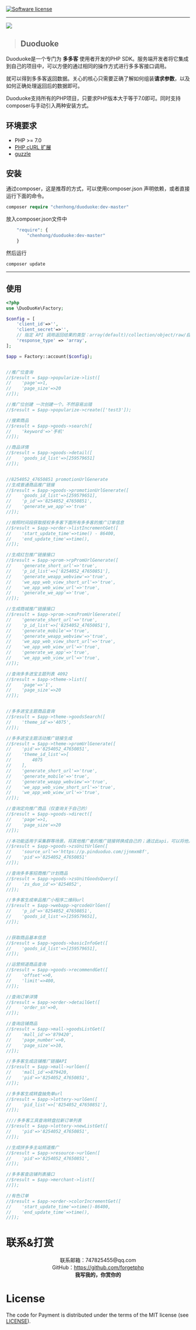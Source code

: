 [![Software license][ico-license]](LICENSE)

----


<img style="display:block;margin:0 auto;" src='http://cdn.pinduoduo.com/assets/img/pdd_logo_v3.png'/>

> ## Duoduoke

Duoduoke是一个专门为 **多多客** 使用者开发的PHP SDK。服务端开发者将它集成到自己的项目中，可以方便的通过相同的操作方式进行多多客接口调用。

就可以得到多多客返回数据。关心的核心只需要正确了解如何组装**请求参数**，以及如何正确处理返回后的数据即可。

Duoduoke支持所有的PHP项目，只要求PHP版本大于等于7.0即可。同时支持composer与手动引入两种安装方式。

## 环境要求
- PHP >= 7.0
- [PHP cURL 扩展](http://php.net/manual/en/book.curl.php)
- [guzzle](https://github.com/guzzle/guzzle)

## 安装

通过composer，这是推荐的方式，可以使用composer.json 声明依赖，或者直接运行下面的命令。

```php
composer require "chenhong/duoduoke:dev-master"
```

放入composer.json文件中

```php
    "require": {
        "chenhong/duoduoke:dev-master"
    }
```

然后运行

```
composer update
```

-----

## 使用
```php
<?php
use \DuoDuoKe\Factory;

$config = [
    'client_id'=>'',
    'client_secret'=>'',
    // 指定 API 调用返回结果的类型：array(default)/collection/object/raw/自定义类名
    'response_type' => 'array',
];

$app = Factory::account($config);


//推广位查询
//$result = $app->popularize->list([
//    'page'=>1,
//    'page_size'=>20
//]);

//推广位创建 一次创建一个。不然容易出错
//$result = $app->popularize->create(['test3']);

//搜索商品
//$result = $app->goods->search([
//    'keyword'=>'手机'
//]);

//商品详情
//$result = $app->goods->detail([
//    'goods_id_list'=>[259579651]
//]);


//8254052_47650851 promotionUrlGenerate
//生成普通商品推广链接
//$result = $app->goods->promotionUrlGenerate([
//    'goods_id_list'=>[259579651],
//    'p_id'=>'8254052_47650851',
//    'generate_we_app'=>'true'
//]);

//按照时间段获取授权多多客下面所有多多客的推广订单信息
//$result = $app->order->listIncrementGet([
//    'start_update_time'=>time() - 86400,
//    'end_update_time'=>time(),
//]);

//生成红包推广链接接口
//$result = $app->prom->rpPromUrlGenerate([
//    'generate_short_url'=>'true',
//    'p_id_list'=>['8254052_47650851'],
//    'generate_weapp_webview'=>'true',
//    'we_app_web_view_short_url'=>'true',
//    'we_app_web_wiew_url'=>'true',
//    'generate_we_app'=>'true',
//]);

//生成商城推广链接接口
//$result = $app->prom->cmsPromUrlGenerate([
//    'generate_short_url'=>'true',
//    'p_id_list'=>['8254052_47650851'],
//    'generate_mobile'=>'true',
//    'generate_weapp_webview'=>'true',
//    'we_app_web_view_short_url'=>'true',
//    'we_app_web_wiew_url'=>'true',
//    'generate_we_app'=>'true',
//    'we_app_web_view_url'=>'true',
//]);

//查询多多进宝主题列表 4092
//$result = $app->theme->list([
//    'page'=>'1',
//    'page_size'=>20
//]);


//多多进宝主题商品查询
//$result = $app->theme->goodsSearch([
//    'theme_id'=>'4075',
//]);

//多多进宝主题活动推广链接生成
//$result = $app->theme->promUrlGenerate([
//    'pid'=>'8254052_47650851',
//    'theme_id_list'=>[
//        4075
//    ],
//    'generate_short_url'=>'true',
//    'generate_mobile'=>'true',
//    'generate_weapp_webview'=>'true',
//    'we_app_web_view_short_url'=>'true',
//    'we_app_web_wiew_url'=>'true',
//]);

//查询定向推广商品（仅查询关于自己的）
//$result = $app->goods->direct([
//    'page'=>1,
//    'page_size'=>20
//]);

//本功能适用于采集群等场景。将其他推广者的推广链接转换成自己的；通过此api，可以将他人的招商推广链接，转换成自己的招商推广链接。
//$result = $app->goods->zsUnitUrlGen([
//    'source_url'=>'https://p.pinduoduo.com/jjnmxm8f',
//    'pid'=>'8254052_47650851'
//]);

//查询多多客招商推广计划商品
//$result = $app->goods->zsUnitGoodsQuery([
//    'zs_duo_id'=>'8254052',
//]);

//多多客生成单品推广小程序二维码url
//$result = $app->webapp->qrcodeUrlGen([
//    'p_id'=>'8254052_47650851',
//    'goods_id_list'=>[259579651],
//]);


//获取商品基本信息
//$result = $app->goods->basicInfoGet([
//    'goods_id_list'=>[259579651],
//]);

//运营频道商品查询
//$result = $app->goods->recommendGet([
//    'offset'=>0,
//    'limit'=>400,
//]);

//查询订单详情
//$result = $app->order->detailGet([
//    'order_sn'=>0,
//]);

//查询店铺商品
//$result = $app->mall->goodsListGet([
//    'mall_id'=>'879420',
//    'page_number'=>0,
//    'page_size'=>10,
//]);

//多多客生成店铺推广链接API
//$result = $app->mall->urlGen([
//    'mall_id'=>879420,
//    'pid'=>'8254052_47650851',
//]);

//多多客生成转盘抽免单url
//$result = $app->lottery->urlGen([
//    'pid_list'=>['8254052_47650851'],
//]);

////多多客工具查询转盘拉新订单列表
//$result = $app->lottery->newListGet([
//    'pid'=>'8254052_47650851',
//]);

//生成拼多多主站频道推广
//$result = $app->resource->urlGen([
//    'pid'=>'8254052_47650851',
//]);

//多多客查店铺列表接口
//$result = $app->merchant->list([
//]);

//有色订单
//$result = $app->order->colorIncrementGet([
//    'start_update_time'=>time()-86400,
//    'end_update_time'=>time(),
//]);


```



# 联系&打赏 #

<div style="margin:0 auto;">
    <p align="center" style="margin:0px;">联系邮箱：747825455@qq.com</p>
    <p align="center" style="margin:0px;">GitHub：<a href="https://github.com/forgetphp">https://github.com/forgetphp</a></p>
    <p align="center" style="margin:0px;"><b>我写我的，你赏你的</b></p>
</div>


# License #

The code for Payment is distributed under the terms of the MIT license (see [LICENSE](LICENSE)).


[ico-license]: https://img.shields.io/github/license/helei112g/payment.svg
[ico-version-dev]: https://img.shields.io/packagist/vpre/riverslei/payment.svg
[ico-downloads-monthly]: https://img.shields.io/packagist/dm/riverslei/payment.svg?style=flat-square

[link-packagist]: https://packagist.org/packages/riverslei/payment
[link-downloads]: https://packagist.org/packages/riverslei/payment/stats